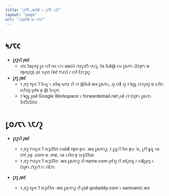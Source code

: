 ```yaml
---
title: "𐑢𐑳𐑑𐑕 𐑢𐑹𐑒𐑦𐑙 𐑯 𐑢𐑳𐑑𐑕 𐑯𐑪𐑑"
layout: "page"
url: "/𐑢𐑹𐑒𐑦𐑙-𐑹-𐑯𐑪𐑑/"
---
```


# 𐑰𐑥𐑱𐑤
* **𐑛𐑱𐑟𐑯𐑑 𐑢𐑹𐑒**
  * 𐑥𐑱𐑤 𐑕𐑹𐑝𐑼𐑟 𐑛𐑵 𐑯𐑪𐑑 𐑩𐑤𐑬 𐑯𐑪𐑯-ascii 𐑥𐑱𐑤𐑚𐑪𐑒𐑕 𐑯𐑱𐑥𐑟, 𐑕𐑴 𐑕𐑧𐑔@ 𐑧𐑯𐑦 𐑛𐑴𐑥𐑱𐑯 (𐑖𐑱𐑝𐑾𐑯 𐑹 𐑳𐑞𐑼𐑢𐑲𐑟) 𐑢𐑦𐑤 𐑯𐑧𐑝𐑼 /𐑹𐑒 𐑳𐑯𐑤𐑧𐑕 𐑩 𐑤𐑪𐑑 𐑗𐑱𐑯𐑡𐑧𐑟
* **𐑛𐑳𐑟 𐑢𐑹𐑒**
  * 𐑲 𐑢𐑳𐑟 𐑳𐑚𐑩𐑤 𐑑 𐑕𐑧𐑯𐑛 𐑯 𐑮𐑦𐑕𐑰𐑝 𐑰𐑥𐑱𐑤 𐑨𐑑 𐑥𐑲 @𐑕𐑧𐑔.ws 𐑛𐑴𐑥𐑱𐑯, 𐑨𐑟 𐑤𐑪𐑙 𐑨𐑟 𐑲 𐑿𐑟𐑛 𐑯𐑳𐑥𐑚𐑼𐑟 𐑹 𐑤𐑨𐑑𐑦𐑯 𐑤𐑧𐑑𐑼𐑟 𐑚𐑦𐑓𐑹 𐑞 @ 𐑕𐑦𐑥𐑚𐑩𐑤
  * 𐑲 𐑿𐑟𐑛 𐑚𐑴𐑔 Google Workspace 𐑯 forwardemail.net 𐑢𐑦𐑔 𐑥𐑲 𐑖𐑱𐑝𐑾𐑯 𐑛𐑴𐑥𐑱𐑯 𐑕𐑩𐑒𐑕𐑧𐑕𐑓𐑩𐑤𐑦
    
# 𐑛𐑴𐑥𐑱𐑯 𐑯𐑱𐑥𐑟
* **𐑛𐑱𐑟𐑯𐑑 𐑢𐑹𐑒**
  * 𐑲 𐑢𐑱𐑟 𐑳𐑯𐑱𐑚𐑩𐑤 𐑑 𐑮𐑧𐑡𐑦𐑕𐑑𐑼 𐑧𐑯𐑦𐑔𐑦𐑙 𐑳𐑞𐑼 𐑞𐑨𐑯 .ws 𐑛𐑴𐑥𐑱𐑯𐑟; 𐑲 𐑛𐑦𐑛𐑯𐑑 𐑑𐑮𐑲 𐑞𐑧𐑥 𐑪𐑤, 𐑚𐑳𐑑 𐑣𐑨𐑛 𐑯𐑴 𐑤𐑳𐑒 𐑢𐑦𐑞 .com 𐑹 .me, 𐑯𐑴 𐑥𐑨𐑑𐑼 𐑞 𐑮𐑧𐑡𐑦𐑕𐑑𐑮𐑸
  * 𐑲 𐑢𐑱𐑟 𐑳𐑯𐑱𐑚𐑩𐑤 𐑑 𐑮𐑧𐑡𐑦𐑕𐑑𐑼 .ws 𐑛𐑴𐑥𐑱𐑯𐑟 𐑨𐑑 name.com 𐑚𐑦𐑒𐑪𐑟 𐑦𐑑 𐑮𐑦𐑒𐑢𐑲𐑮𐑛 𐑩 𐑤𐑨𐑙𐑜𐑢𐑦𐑡 𐑯 𐑖𐑱𐑝𐑾𐑯 /𐑳𐑟𐑯𐑑 𐑩𐑯 𐑪𐑐𐑖𐑳𐑯
  
* **𐑛𐑳𐑟 𐑢𐑹𐑒**
  * 𐑲 𐑢𐑱𐑟 𐑱𐑚𐑩𐑤 𐑑 𐑮𐑧𐑡𐑦𐑕𐑑𐑼 .ws 𐑛𐑴𐑥𐑱𐑯𐑟 𐑨𐑑 𐑚𐑴𐑔 godaddy.com 𐑯 samoanic.ws